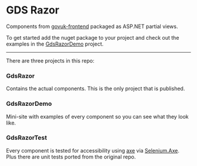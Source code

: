 # GDS Razor
Components from [govuk-frontend](https://github.com/alphagov/govuk-frontend) packaged as ASP.NET partial views.

To get started add the nuget package to your project and check out the examples in the [GdsRazorDemo](gds-razor/blob/master/GdsRazorDemo) project.

----
There are three projects in this repo:
### GdsRazor
Contains the actual components. This is the only project that is published.
### GdsRazorDemo
Mini-site with examples of every component so you can see what they look like.
### GdsRazorTest
Every component is tested for accessibility using [axe](https://github.com/dequelabs/axe-core) via [Selenium.Axe](https://github.com/TroyWalshProf/SeleniumAxeDotnet). Plus there are unit tests ported from the original repo.